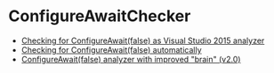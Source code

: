 # ConfigureAwaitChecker

* [Checking for ConfigureAwait(false) as Visual Studio 2015 analyzer](https://www.tabsoverspaces.com/id/233523)
* [Checking for ConfigureAwait(false) automatically](https://www.tabsoverspaces.com/id/233476)
* [ConfigureAwait(false) analyzer with improved "brain" (v2.0)](https://www.tabsoverspaces.com/id/233732)